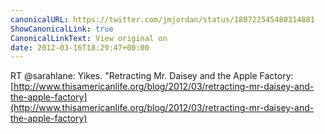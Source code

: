 ```yaml
---
canonicalURL: https://twitter.com/jmjordan/status/180722545480314881
ShowCanonicalLink: true
CanonicalLinkText: View original on
date: 2012-03-16T18:29:47+00:00
---
```

RT @sarahlane: Yikes. "Retracting Mr. Daisey and the Apple Factory: [http://www.thisamericanlife.org/blog/2012/03/retracting-mr-daisey-and-the-apple-factory](http://www.thisamericanlife.org/blog/2012/03/retracting-mr-daisey-and-the-apple-factory)